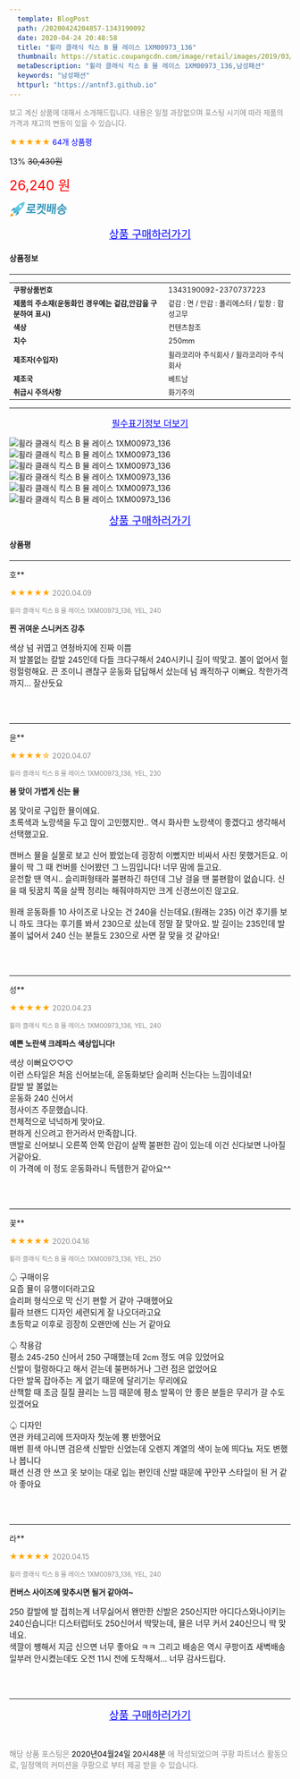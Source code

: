 ```yaml
---
  template: BlogPost
  path: /20200424204857-1343190092
  date: 2020-04-24 20:48:58
  title: "휠라 클래식 킥스 B 뮬 레이스 1XM00973_136"
  thumbnail: https://static.coupangcdn.com/image/retail/images/2019/03/20/15/0/2b8061c6-4c8c-4f04-ae06-84cc950cc73d.jpg
  metaDescription: "휠라 클래식 킥스 B 뮬 레이스 1XM00973_136,남성패션"
  keywords: "남성패션"
  httpurl: "https://antnf3.github.io"
---
```

  
<span style="color: #888;font-size:0.8rem">보고 계신 상품에 대해서 소개해드립니다.
내용은 일절 과장없으며 포스팅 시기에 따라 제품의 가격과 재고의 변동이 있을 수 있습니다.</span>
  
<span style="color: orange;">★★★★★</span> <span style="color: blue;font-size: 0.85rem;">64개 상품평</span>

<span style="font-size: 0.9rem">13%</span> <span style="font-size: 0.9rem">~~30,430원~~</span>

<span style="color: red;font-size: 1.5rem;">26,240 원</span>

![로켓배송](/assets/rocket_logo.png)

<p align="center"><a href="http://me2.do/5UZgzvwv" style="font-size: 1.2rem; color: blue;">상품 구매하러가기</a></p>

#### 상품정보

---

|                  |                       |
| ---------------- | --------------------- |
| **<span style="font-size:0.8rem;">쿠팡상품번호</span>** | <span style="font-size:0.8rem;">1343190092-2370737223</span> |
| **<span style="font-size:0.8rem;">제품의 주소재(운동화인 경우에는 겉감,안감을 구분하여 표시)</span>**    | <span style="font-size:0.8rem;">겉감 : 면 / 안감 : 폴리에스터 / 밑창 : 합성고무</span>        |
| **<span style="font-size:0.8rem;">색상</span>**    | <span style="font-size:0.8rem;">컨텐츠참조</span>        |
| **<span style="font-size:0.8rem;">치수</span>**    | <span style="font-size:0.8rem;">250mm</span>        |
| **<span style="font-size:0.8rem;">제조자(수입자)</span>**    | <span style="font-size:0.8rem;">휠라코리아 주식회사 / 휠라코리아 주식회사</span>        |
| **<span style="font-size:0.8rem;">제조국</span>**    | <span style="font-size:0.8rem;">베트남</span>        |
| **<span style="font-size:0.8rem;">취급시 주의사항</span>**    | <span style="font-size:0.8rem;">화기주의</span>        |



---

<p align="center"><a href="http://me2.do/5UZgzvwv" style="font-size: 1rem; color: blue;">필수표기정보 더보기</a></p>

![휠라 클래식 킥스 B 뮬 레이스 1XM00973_136](http://thumbnail10.coupangcdn.com/thumbnails/remote/q89/image/retail/images/516764964129463-9053b822-5517-4bf4-8f01-6f72c1d197fa.jpg)
![휠라 클래식 킥스 B 뮬 레이스 1XM00973_136](http://thumbnail8.coupangcdn.com/thumbnails/remote/q89/image/retail/images/2020/02/21/12/9/95574292-32cb-4aea-9980-de61caec109e.jpg)
![휠라 클래식 킥스 B 뮬 레이스 1XM00973_136](http://thumbnail9.coupangcdn.com/thumbnails/remote/q89/image/retail/images/2020/02/21/12/0/13e9f5ef-5fbe-4bcb-93b0-3f22c0b05856.jpg)
![휠라 클래식 킥스 B 뮬 레이스 1XM00973_136](http://thumbnail6.coupangcdn.com/thumbnails/remote/q89/image/retail/images/2020/02/21/12/5/c545d813-aa0c-455c-868d-7c0f3ae9fe67.jpg)
![휠라 클래식 킥스 B 뮬 레이스 1XM00973_136](http://thumbnail6.coupangcdn.com/thumbnails/remote/q89/image/retail/images/2020/02/21/12/6/f47989d6-0de3-41ae-af00-1641d20d3735.jpg)
![휠라 클래식 킥스 B 뮬 레이스 1XM00973_136](http://thumbnail10.coupangcdn.com/thumbnails/remote/q89/image/retail/images/2020/02/21/12/2/cdc29d22-be86-47ec-ad66-f2464fa5700a.jpg)

<p align="center"><a href="http://me2.do/5UZgzvwv" style="font-size: 1.2rem; color: blue;">상품 구매하러가기</a></p>

#### 상품평
  
---
  
호**
    
<span style="color: orange;">★★★★★</span> <span style="font-size:0.8rem;color: #888;">2020.04.09</span>
    
<span style="color: #888;font-size:0.7rem">휠라 클래식 킥스 B 뮬 레이스 1XM00973_136, YEL, 240</span>
    
<span style="font-size:0.85rem">**찐 귀여운 스니커즈 강추**</span>
    
<span style="font-size: 0.9rem;">색상 넘 귀엽고 연청바지에 진짜 이쁨<br/>저 발볼없는 칼발 245인데 다들 크다구해서 240시키니 길이 딱맞고. 볼이 없어서 헐렁헐렁해요.  끈 조이니 괜찮구 운동화 답답해서 샀는데 넘 쾌적하구 이뻐요. 착한가격까지... 잘산듯요</span>
    
<br>
<br>

---
  
윤**
    
<span style="color: orange;">★★★★☆</span> <span style="font-size:0.8rem;color: #888;">2020.04.07</span>
    
<span style="color: #888;font-size:0.7rem">휠라 클래식 킥스 B 뮬 레이스 1XM00973_136, YEL, 230</span>
    
<span style="font-size:0.85rem">**봄 맞이 가볍게 신는 뮬**</span>
    
<span style="font-size: 0.9rem;">봄 맞이로 구입한 뮬이에요.<br/>초록색과 노랑색을 두고 많이 고민했지만.. 역시 화사한 노랑색이 좋겠다고 생각해서 선택했고요.<br/><br/>캔버스 뮬을 실물로 보고 신어 봤었는데 굉장히 이뻤지만 비싸서 사진 못했거든요. 이 뮬이 딱 그 때 컨버를 신어봤던 그 느낌입니다! 너무 맘에 들고요.<br/>운전할 땐 역시.. 슬리퍼형태라 불편하긴 하던데 그냥 걸을 땐 불편함이 없습니다. 신을 때 뒷꿈치 쪽을 살짝 정리는 해줘야하지만 크게 신경쓰이진 않고요.<br/><br/>원래 운동화를 10 사이즈로 나오는 건 240을 신는데요.(원래는 235) 이건 후기를 보니 하도 크다는 후기를 봐서 230으로 샀는데 정말 잘 맞아요. 발 길이는 235인데 발 볼이 넓어서 240 신는 분들도 230으로 사면 잘 맞을 것 같아요!</span>
    
<br>
<br>

---
  
성**
    
<span style="color: orange;">★★★★★</span> <span style="font-size:0.8rem;color: #888;">2020.04.23</span>
    
<span style="color: #888;font-size:0.7rem">휠라 클래식 킥스 B 뮬 레이스 1XM00973_136, YEL, 240</span>
    
<span style="font-size:0.85rem">**예쁜 노란색 크레파스 색상입니다!**</span>
    
<span style="font-size: 0.9rem;">색상 이뻐요♡♡♡<br/>이런 스타일은 처음 신어보는데, 운동화보단 슬리퍼 신는다는 느낌이네요!<br/>칼발 발 볼없는 <br/>운동화 240 신어서 <br/>정사이즈 주문했습니다.<br/>전체적으로 넉넉하게 맞아요.<br/>편하게 신으려고 한거라서 만족합니다.<br/>맨발로 신어보니 오른쪽 안쪽 안감이 살짝 불편한 감이 있는데 이건 신다보면 나아질거같아요.<br/>이 가격에 이 정도 운동화라니 득템한거 같아요^^</span>
    
<br>
<br>

---
  
꽃**
    
<span style="color: orange;">★★★★★</span> <span style="font-size:0.8rem;color: #888;">2020.04.16</span>
    
<span style="color: #888;font-size:0.7rem">휠라 클래식 킥스 B 뮬 레이스 1XM00973_136, YEL, 250</span>
    

    
<span style="font-size: 0.9rem;">♤ 구매이유<br/>요즘 뮬이 유행이더라고요<br/>슬리퍼 형식으로 막 신기 편할 거 같아 구매했어요 <br/>휠라 브랜드 디자인 세련되게 잘 나오더라고요 <br/>초등학교 이후로 굉장히 오랜만에 신는 거 같아요<br/><br/>♤ 착용감<br/>평소 245-250 신어서 250 구매했는데 2cm 정도 여유 있었어요<br/>신발이 헐렁하다고 해서 걷는데 불편하거나 그런 점은 없었어요<br/>다만 발목 잡아주는 게 없기 때문에 달리기는 무리에요<br/>산책할 때 조금 질질 끌리는 느낌 때문에 평소 발목이 안 좋은 분들은 무리가 갈 수도 있겠어요<br/> <br/>♤ 디자인<br/>연관 카테고리에 뜨자마자 첫눈에 뿅 반했어요 <br/>매번 흰색 아니면 검은색 신발만 신었는데 오렌지 계열의 색이 눈에 띄다뇨 저도 변했나 봅니다  <br/>패션 신경 안 쓰고 옷 보이는 대로 입는 편인데 신발 때문에 꾸안꾸 스타일이 된 거 같아 좋아요</span>
    
<br>
<br>

---
  
라**
    
<span style="color: orange;">★★★★★</span> <span style="font-size:0.8rem;color: #888;">2020.04.15</span>
    
<span style="color: #888;font-size:0.7rem">휠라 클래식 킥스 B 뮬 레이스 1XM00973_136, YEL, 240</span>
    
<span style="font-size:0.85rem">**컨버스 사이즈에 맞추시면 될거 같아여~**</span>
    
<span style="font-size: 0.9rem;">250 칼발에 발 접히는게 너무싫어서 왠만한 신발은 250신지만 아디다스와나이키는 240신습니다! 디스터럽터도 250신어서 딱맞는데, 뮬은 너무 커서 240신으니 딱 맞네요.<br/>색깔이 쨍해서 지금 신으면 너무 좋아요 ㅋㅋ 그리고 배송은 역시 쿠팡이죠 새벽배송 일부러 안시켰는데도 오전 11시 전에 도착해서... 너무 감사드립다.</span>
    
<br>
<br>


  
---
  
<p align="center"><a href="http://me2.do/5UZgzvwv" style="font-size: 1.2rem; color: blue;">상품 구매하러가기</a></p>
  
<br>
  
<span style="font-size: 0.85rem; color: #888;">해당 상품 포스팅은 <span style="color: #000;"> 2020년04월24일 20시48분 </span> 에 작성되었으며 쿠팡 파트너스 활동으로, 일정액의 커미션을 쿠팡으로 부터 제공 받을 수 있습니다.</span>